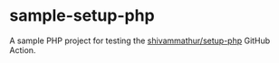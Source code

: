 # sample-setup-php

A sample PHP project for testing the [shivammathur/setup-php](https://github.com/shivammathur/setup-php) GitHub Action.
